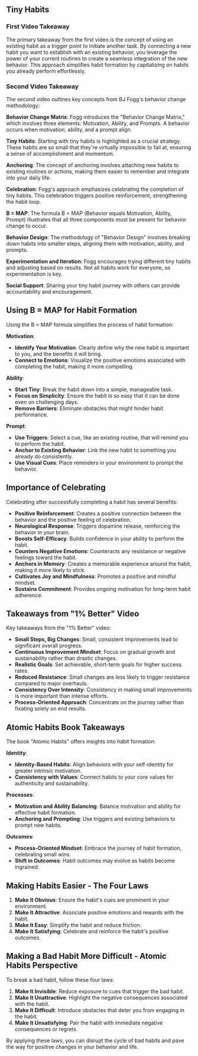 
## **Tiny Habits**

### **First Video Takeaway**
The primary takeaway from the first video is the concept of using an existing habit as a trigger point to initiate another task. By connecting a new habit you want to establish with an existing behavior, you leverage the power of your current routines to create a seamless integration of the new behavior. This approach simplifies habit formation by capitalizing on habits you already perform effortlessly.

### **Second Video Takeaway**
The second video outlines key concepts from BJ Fogg's behavior change methodology:

**Behavior Change Matrix**: Fogg introduces the "Behavior Change Matrix," which involves three elements: Motivation, Ability, and Prompts. A behavior occurs when motivation, ability, and a prompt align.

**Tiny Habits**: Starting with tiny habits is highlighted as a crucial strategy. These habits are so small that they're virtually impossible to fail at, ensuring a sense of accomplishment and momentum.

**Anchoring**: The concept of anchoring involves attaching new habits to existing routines or actions, making them easier to remember and integrate into your daily life.

**Celebration**: Fogg's approach emphasizes celebrating the completion of tiny habits. This celebration triggers positive reinforcement, strengthening the habit loop.

**B = MAP**: The formula B = MAP (Behavior equals Motivation, Ability, Prompt) illustrates that all three components must be present for behavior change to occur.

**Behavior Design**: The methodology of "Behavior Design" involves breaking down habits into smaller steps, aligning them with motivation, ability, and prompts.

**Experimentation and Iteration**: Fogg encourages trying different tiny habits and adjusting based on results. Not all habits work for everyone, so experimentation is key.

**Social Support**: Sharing your tiny habit journey with others can provide accountability and encouragement.

## **Using B = MAP for Habit Formation**

Using the B = MAP formula simplifies the process of habit formation:

**Motivation**:
- **Identify Your Motivation**: Clearly define why the new habit is important to you, and the benefits it will bring.
- **Connect to Emotions**: Visualize the positive emotions associated with completing the habit, making it more compelling.

**Ability**:
- **Start Tiny**: Break the habit down into a simple, manageable task.
- **Focus on Simplicity**: Ensure the habit is so easy that it can be done even on challenging days.
- **Remove Barriers**: Eliminate obstacles that might hinder habit performance.

**Prompt**:
- **Use Triggers**: Select a cue, like an existing routine, that will remind you to perform the habit.
- **Anchor to Existing Behavior**: Link the new habit to something you already do consistently.
- **Use Visual Cues**: Place reminders in your environment to prompt the behavior.

## **Importance of Celebrating**

Celebrating after successfully completing a habit has several benefits:

- **Positive Reinforcement**: Creates a positive connection between the behavior and the positive feeling of celebration.
- **Neurological Response**: Triggers dopamine release, reinforcing the behavior in your brain.
- **Boosts Self-Efficacy**: Builds confidence in your ability to perform the habit.
- **Counters Negative Emotions**: Counteracts any resistance or negative feelings toward the habit.
- **Anchors in Memory**: Creates a memorable experience around the habit, making it more likely to stick.
- **Cultivates Joy and Mindfulness**: Promotes a positive and mindful mindset.
- **Sustains Commitment**: Provides ongoing motivation for long-term habit adherence.

## **Takeaways from "1% Better" Video**

Key takeaways from the "1% Better" video:

- **Small Steps, Big Changes**: Small, consistent improvements lead to significant overall progress.
- **Continuous Improvement Mindset**: Focus on gradual growth and sustainability rather than drastic changes.
- **Realistic Goals**: Set achievable, short-term goals for higher success rates.
- **Reduced Resistance**: Small changes are less likely to trigger resistance compared to major overhauls.
- **Consistency Over Intensity**: Consistency in making small improvements is more important than intense efforts.
- **Process-Oriented Approach**: Concentrate on the journey rather than fixating solely on end results.

## **Atomic Habits Book Takeaways**

The book "Atomic Habits" offers insights into habit formation:

**Identity**:
- **Identity-Based Habits**: Align behaviors with your self-identity for greater intrinsic motivation.
- **Consistency with Values**: Connect habits to your core values for authenticity and sustainability.

**Processes**:
- **Motivation and Ability Balancing**: Balance motivation and ability for effective habit formation.
- **Anchoring and Prompting**: Use triggers and existing behaviors to prompt new habits.

**Outcomes**:
- **Process-Oriented Mindset**: Embrace the journey of habit formation, celebrating small wins.
- **Shift in Outcomes**: Habit outcomes may evolve as habits become ingrained.

## **Making Habits Easier - The Four Laws**

1. **Make It Obvious**: Ensure the habit's cues are prominent in your environment.
2. **Make It Attractive**: Associate positive emotions and rewards with the habit.
3. **Make It Easy**: Simplify the habit and reduce friction.
4. **Make It Satisfying**: Celebrate and reinforce the habit's positive outcomes.

## **Making a Bad Habit More Difficult - Atomic Habits Perspective**

To break a bad habit, follow these four laws:

1. **Make It Invisible**: Reduce exposure to cues that trigger the bad habit.
2. **Make It Unattractive**: Highlight the negative consequences associated with the habit.
3. **Make It Difficult**: Introduce obstacles that deter you from engaging in the habit.
4. **Make It Unsatisfying**: Pair the habit with immediate negative consequences or regrets.

By applying these laws, you can disrupt the cycle of bad habits and pave the way for positive changes in your behavior and life.
